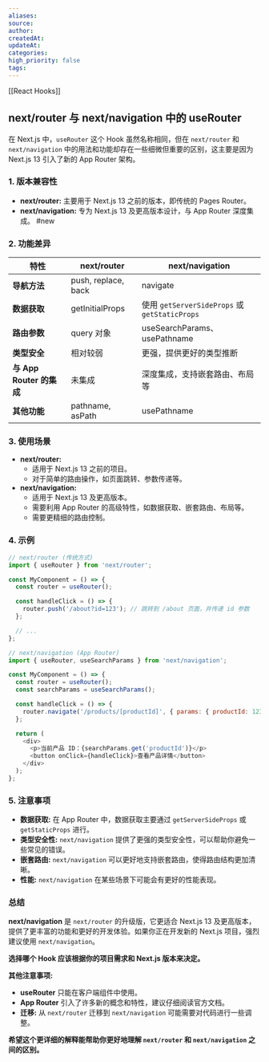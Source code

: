 ```yaml
---
aliases: 
source: 
author: 
createdAt: 
updateAt: 
categories: 
high_priority: false
tags:
---
```

[[React Hooks]]
## next/router 与 next/navigation 中的 useRouter 

在 Next.js 中，`useRouter` 这个 Hook 虽然名称相同，但在 `next/router` 和 `next/navigation` 中的用法和功能却存在一些细微但重要的区别，这主要是因为 Next.js 13 引入了新的 App Router 架构。

### 1. 版本兼容性

- **next/router:** 主要用于 Next.js 13 之前的版本，即传统的 Pages Router。
- **next/navigation:** 专为 Next.js 13 及更高版本设计，与 App Router 深度集成。 #new

### 2. 功能差异

|特性|next/router|next/navigation|
|---|---|---|
|**导航方法**|push, replace, back|navigate|
|**数据获取**|getInitialProps|使用 `getServerSideProps` 或 `getStaticProps`|
|**路由参数**|query 对象|useSearchParams、usePathname|
|**类型安全**|相对较弱|更强，提供更好的类型推断|
|**与 App Router 的集成**|未集成|深度集成，支持嵌套路由、布局等|
|**其他功能**|pathname, asPath|usePathname|

### 3. 使用场景

- **next/router:**
    - 适用于 Next.js 13 之前的项目。
    - 对于简单的路由操作，如页面跳转、参数传递等。
- **next/navigation:**
    - 适用于 Next.js 13 及更高版本。
    - 需要利用 App Router 的高级特性，如数据获取、嵌套路由、布局等。
    - 需要更精细的路由控制。

### 4. 示例


```js
// next/router (传统方式)
import { useRouter } from 'next/router';

const MyComponent = () => {
  const router = useRouter();

  const handleClick = () => {
    router.push('/about?id=123'); // 跳转到 /about 页面，并传递 id 参数
  };

  // ...
};

// next/navigation (App Router)
import { useRouter, useSearchParams } from 'next/navigation';

const MyComponent = () => {
  const router = useRouter();
  const searchParams = useSearchParams();

  const handleClick = () => {
    router.navigate('/products/[productId]', { params: { productId: 123 } }); // 嵌套路由，动态路由
  };

  return (
    <div>
      <p>当前产品 ID：{searchParams.get('productId')}</p>
      <button onClick={handleClick}>查看产品详情</button>
    </div>
  );
};
```

### 5. 注意事项

- **数据获取:** 在 App Router 中，数据获取主要通过 `getServerSideProps` 或 `getStaticProps` 进行。
- **类型安全性:** `next/navigation` 提供了更强的类型安全性，可以帮助你避免一些常见的错误。
- **嵌套路由:** `next/navigation` 可以更好地支持嵌套路由，使得路由结构更加清晰。
- **性能:** `next/navigation` 在某些场景下可能会有更好的性能表现。

### 总结

**next/navigation** 是 `next/router` 的升级版，它更适合 Next.js 13 及更高版本，提供了更丰富的功能和更好的开发体验。如果你正在开发新的 Next.js 项目，强烈建议使用 `next/navigation`。

**选择哪个 Hook 应该根据你的项目需求和 Next.js 版本来决定。**

**其他注意事项:**

- **useRouter** 只能在客户端组件中使用。
- **App Router** 引入了许多新的概念和特性，建议仔细阅读官方文档。
- **迁移:** 从 `next/router` 迁移到 `next/navigation` 可能需要对代码进行一些调整。

**希望这个更详细的解释能帮助你更好地理解 `next/router` 和 `next/navigation` 之间的区别。**

